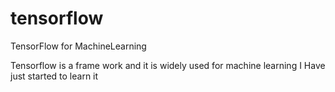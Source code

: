 # tensorflow
TensorFlow for MachineLearning

Tensorflow is a frame work and it is widely used for machine learning
I Have just started to learn it
